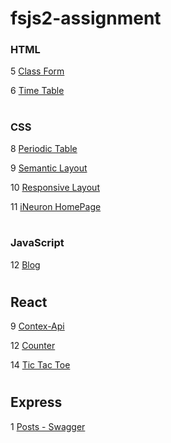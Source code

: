 # fsjs2-assignment

### HTML

5 [Class Form](https://cerulean-churros-2cc0b6.netlify.app/html/classform/)

6 [Time Table](https://cerulean-churros-2cc0b6.netlify.app/html/timetable/)

#

### CSS

8 [Periodic Table](https://cerulean-churros-2cc0b6.netlify.app/css/periodic%20table/)

9 [Semantic Layout](https://cerulean-churros-2cc0b6.netlify.app/css/semantic%20layout/)

10 [Responsive Layout](https://cerulean-churros-2cc0b6.netlify.app/css/responsive%20layout/)

11 [iNeuron HomePage](https://cerulean-churros-2cc0b6.netlify.app/css/ineuron%20homepage/)

#

### JavaScript

12 [Blog](https://cerulean-churros-2cc0b6.netlify.app/javascript/blog/)

#

## React

9 [Contex-Api](https://enchanting-axolotl-d85a21.netlify.app)

12 [Counter](https://tubular-tulumba-b2e832.netlify.app)

14 [Tic Tac Toe](https://animated-sprinkles-e2debb.netlify.app)

#

## Express

1 [Posts - Swagger](https://posts-userid007.vercel.app/api-docs/)
